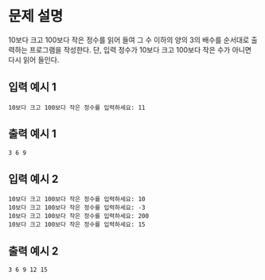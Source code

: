 # 문제 설명

10보다 크고 100보다 작은 정수를 읽어 들여 그 수 이하의 양의 3의 배수를
순서대로 출력하는 프로그램을 작성한다.
단, 입력 정수가 10보다 크고 100보다 작은 수가 아니면 다시 읽어 들인다.

## 입력 예시 1
```
10보다 크고 100보다 작은 정수를 입력하세요: 11
```

## 출력 예시 1
```3 6 9```

## 입력 예시 2
```
10보다 크고 100보다 작은 정수를 입력하세요: 10
10보다 크고 100보다 작은 정수를 입력하세요: -3
10보다 크고 100보다 작은 정수를 입력하세요: 200
10보다 크고 100보다 작은 정수를 입력하세요: 15
```

## 출력 예시 2
```3 6 9 12 15```
